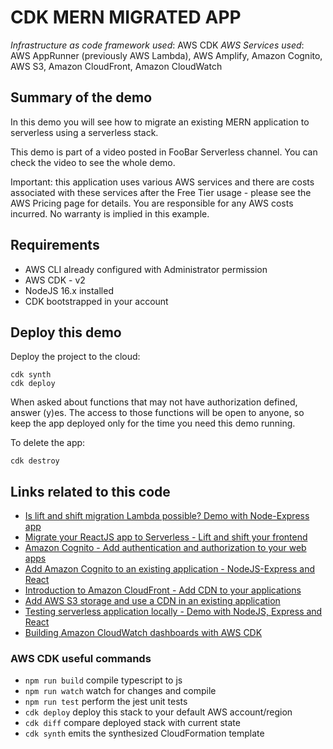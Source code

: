 # CDK MERN MIGRATED APP

_Infrastructure as code framework used_: AWS CDK
_AWS Services used_: AWS AppRunner (previously AWS Lambda), AWS Amplify, Amazon Cognito, AWS S3, Amazon CloudFront, Amazon CloudWatch

## Summary of the demo

In this demo you will see how to migrate an existing MERN application to serverless using a serverless stack.

This demo is part of a video posted in FooBar Serverless channel. You can check the video to see the whole demo.

Important: this application uses various AWS services and there are costs associated with these services after the Free Tier usage - please see the AWS Pricing page for details. You are responsible for any AWS costs incurred. No warranty is implied in this example.

## Requirements

- AWS CLI already configured with Administrator permission
- AWS CDK - v2
- NodeJS 16.x installed
- CDK bootstrapped in your account

## Deploy this demo

Deploy the project to the cloud:

```
cdk synth
cdk deploy
```

When asked about functions that may not have authorization defined, answer (y)es. The access to those functions will be open to anyone, so keep the app deployed only for the time you need this demo running.

To delete the app:

```
cdk destroy
```

## Links related to this code

- [Is lift and shift migration Lambda possible? Demo with Node-Express app](https://youtu.be/MvVaFPCdiZY)
- [Migrate your ReactJS app to Serverless - Lift and shift your frontend](https://youtu.be/gQn4XPfpdZE)
- [Amazon Cognito - Add authentication and authorization to your web apps](https://youtu.be/Su1w1uZg1z0)
- [Add Amazon Cognito to an existing application - NodeJS-Express and React](https://youtu.be/KRnZvbVT7uk)
- [Introduction to Amazon CloudFront - Add CDN to your applications](https://youtu.be/Z4frDpp4PcM)
- [Add AWS S3 storage and use a CDN in an existing application](https://youtu.be/gb1SfY7u118)
- [Testing serverless application locally - Demo with NodeJS, Express and React](https://youtu.be/U_7xD-o5mCA)
- [Building Amazon CloudWatch dashboards with AWS CDK](https://youtu.be/0VNKHIcQ5wk)

### AWS CDK useful commands

- `npm run build` compile typescript to js
- `npm run watch` watch for changes and compile
- `npm run test` perform the jest unit tests
- `cdk deploy` deploy this stack to your default AWS account/region
- `cdk diff` compare deployed stack with current state
- `cdk synth` emits the synthesized CloudFormation template
